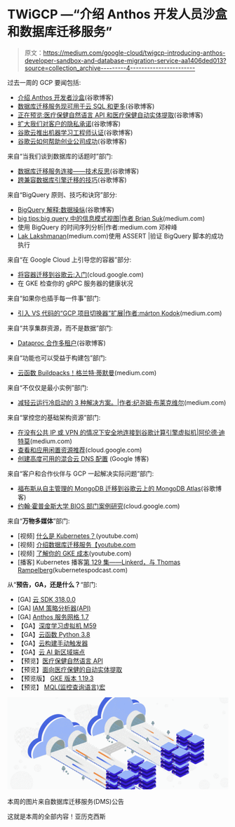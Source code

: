 # TWiGCP —“介绍 Anthos 开发人员沙盒和数据库迁移服务”

> 原文：<https://medium.com/google-cloud/twigcp-introducing-anthos-developer-sandbox-and-database-migration-service-aa1406ded013?source=collection_archive---------4----------------------->

过去一周的 GCP 要闻包括:

*   [介绍 Anthos 开发者沙盒](http://gtech.run/gqwpc)(谷歌博客)
*   [数据库迁移服务现可用于云 SQL 和更多](http://gtech.run/yehg9)(谷歌博客)
*   [正在预览:医疗保健自然语言 API 和医疗保健自动实体提取](http://gtech.run/58gce)(谷歌博客)
*   [扩大我们对客户的隐私承诺](http://gtech.run/75rh8)(谷歌博客)
*   [谷歌云推出机器学习工程师认证](http://gtech.run/2tn42)(谷歌博客)
*   [谷歌云如何帮助创业公司成功](http://gtech.run/tzygm)(谷歌博客)

来自“当我们谈到数据库的话题时”部门:

*   [数据库迁移服务连接——技术反思](http://gtech.run/ugudq)(谷歌博客)
*   [跨兼容数据库引擎迁移的技巧](http://gtech.run/kyyly)(谷歌博客)

来自“BigQuery 原则、技巧和诀窍”部分:

*   [BigQuery 解释:数据操纵](http://gtech.run/bv5jb)(谷歌博客)
*   [big tips:big query 中的信息模式视图|作者 Brian Suk](http://gtech.run/qu8ey)(medium.com)
*   使用 BigQuery 的时间序列分析|作者:medium.com 邓梓峰
*   [Lak Lakshmanan](http://gtech.run/x6ard)(medium.com)使用 ASSERT |验证 BigQuery 脚本的成功执行

来自“在 Google Cloud 上引导您的容器”部分:

*   [将容器迁移到谷歌云:入门](http://gtech.run/r56tc)(cloud.google.com)
*   在 GKE 检查你的 gRPC 服务器的健康状况

来自“如果你也插手每一件事”部门:

*   [引入 VS 代码的“GCP 项目切换器”扩展|作者:márton Kodok](http://gtech.run/g5bdl)(medium.com)

来自“共享集群资源，而不是数据”部门:

*   [Dataproc 合作多租户](http://gtech.run/lszch)(谷歌博客)

来自“功能也可以受益于构建包”部门:

*   [云函数 Buildpacks！格兰特·蒂默曼](http://gtech.run/r8k3s)(medium.com)

来自“不仅仅是最小实例”部门:

*   [减轻云运行冷启动的 3 种解决方案。|作者:纪尧姆·布莱克维尔](http://gtech.run/b65g5)(medium.com)

来自“掌控您的基础架构资源”部门:

*   [在没有公共 IP 或 VPN 的情况下安全地连接到谷歌计算引擎虚拟机|阿伦德·迪特莫](http://gtech.run/yza3p)(medium.com)
*   [查看和应用闲置资源推荐](http://gtech.run/zenhu)(cloud.google.com)
*   [创建高度可用的混合云 DNS 配置](http://gtech.run/3dykp) (Google 博客)

来自“客户和合作伙伴与 GCP 一起解决实际问题”部门:

*   [福布斯从自主管理的 MongoDB 迁移到谷歌云上的 MongoDB Atlas](http://gtech.run/5gctg)(谷歌博客)
*   [约翰·霍普金斯大学 BIOS 部门案例研究](http://gtech.run/xuncy)(cloud.google.com)

来自“**万物多媒体**”部门:

*   [视频] [什么是 Kubernetes？](http://gtech.run/kzeng)(youtube.com)
*   [视频] [介绍数据库迁移服务【youtube.com ](http://gtech.run/dcunf)
*   [视频] [了解你的 GKE 成本](http://gtech.run/jkmlm)(youtube.com)
*   [播客] Kubernetes 播客[第 129 集——Linkerd，与 Thomas Rampelberg](http://gtech.run/42r7r)(kubernetespodcast.com)

从“**预告，GA，还是什么？**“部门:

*   [GA] [云 SDK 318.0.0](http://gtech.run/wfg8w)
*   [GA] [IAM 策略分析器(API)](http://gtech.run/kntl5)
*   [GA] [Anthos 服务网格 1.7](http://gtech.run/gqtmf)
*   【GA】[深度学习虚拟机 M59](http://gtech.run/7g9la)
*   【GA】[云函数 Python 3.8](http://gtech.run/9cxr7)
*   【GA】[云构建手动触发器](http://gtech.run/svl4c)
*   【GA】[云 AI 新区域端点](http://gtech.run/5kx86)
*   【预览】[医疗保健自然语言 API](http://gtech.run/gfjp6)
*   【预览】[面向医疗保健的自动实体提取](http://gtech.run/m6bth)
*   【预览版】 [GKE 版本 1.19.3](http://gtech.run/w3lyz)
*   【预览】 [MQL(监控查询语言)宏](http://gtech.run/66er8)

[![](img/5a20ceb5d8f3ca69c0827ef977eb6276.png)](http://gtech.run/yehg9)

本周的图片来自数据库迁移服务(DMS)公告

这就是本周的全部内容！亚历克西斯